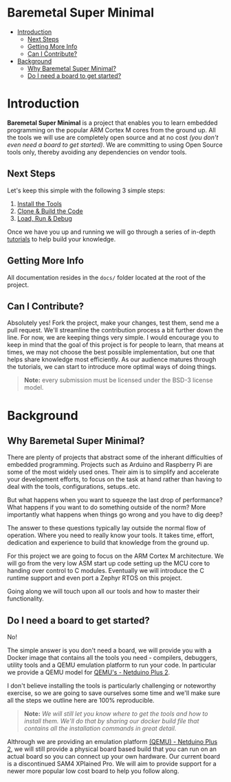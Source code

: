 # Baremetal Super Minimal

- [Introduction](#Introduction)
	+ [Next Steps](#next-steps)
	+ [Getting More Info](#getting-more-info)
	+ [Can I Contribute?](#can-i-contribute)
- [Background](#background)
	+ [Why Baremetal Super Minimal?](#why-baremetal-super-minimal)
	+ [Do I need a board to get started?](#do-i-need-a-board-to-get-started)

# Introduction

**Baremetal Super Minimal** is a project that enables you to learn embedded programming on the popular ARM Cortex M cores from the ground up. All the tools we will use are completely open source and at no cost _(you don't even need a board to get started)_. We are committing to using Open Source tools only, thereby avoiding any dependencies on vendor tools.


## Next Steps

Let's keep this simple with the following 3 simple steps:

1. [Install the Tools](./docs/getting-started.md#step-1---installing-the-tools)
2. [Clone & Build the Code](./docs/getting-started.md#step-2---clone--build-the-code)
3. [Load, Run & Debug](./docs/getting-started.md#step-3---load-debug--run-the-code)

Once we have you up and running we will go through a series of in-depth [tutorials](./docs/tutorials.md) to help build your knowledge.

## Getting More Info

All documentation resides in the ```docs/``` folder located at the root of the project.

## Can I Contribute?

Absolutely yes! Fork the project, make your changes, test them, send me a pull request. We'll streamline the contribution process a bit further down the line. For now, we are keeping things very simple. I would encourage you to keep in mind that the goal of this project is for people to learn, that means at times, we may not choose the best possible implementation, but one that helps share knowledge most efficiently. As our audience matures through the tutorials, we can start to introduce more optimal ways of doing things. 

>**Note:** every submission must be licensed under the BSD-3 license model.

# Background

## Why Baremetal Super Minimal?
There are plenty of projects that abstract some of the inherant difficulties of embedded programming. Projects such as Arduino and Raspberry Pi are some of the most widely used ones. Their aim is to simplify and accelerate your development efforts, to focus on the task at hand rather than having to deal with the tools, configurations, setups..etc.

But what happens when you want to squeeze the last drop of performance? What happens if you want to do something outside of the norm? More importantly what happens when things go wrong and you have to dig deep?

The answer to these questions typically lay outside the normal flow of operation. Where you need to really know your tools. It takes time, effort, dedication and experience to build that knowledge from the ground up.

For this project we are going to focus on the ARM Cortex M architecture. We will go from the very low ASM start up code setting up the MCU core to handing over control to C modules. Eventually we will introduce the C runtime support and even port a Zephyr RTOS on this project. 

Going along we will touch upon all our tools and how to master their functionality.


## Do I need a board to get started?

No!

The simple answer is you don't need a board, we will provide you with a Docker image that contains all the tools you need - compilers, debuggers, utility tools and a QEMU emulation platform to run your code. In particular we provide a QEMU model for [QEMU's - Netduino Plus 2](https://qemu.readthedocs.io/en/latest/system/arm/stm32.html).

I don't believe installing the tools is particularly challenging or noteworthy exercise, so we are going to save ourselves some time and we'll make sure all the steps we outline here are 100% reproducible.

>**Note:** _We will still let you know where to get the tools and how to install them. We'll do that by sharing our docker build file that contains all the installation commands in great detail._

Althrough we are providing an emulation platform [(QEMU) - Netduino Plus 2](https://qemu.readthedocs.io/en/latest/system/arm/stm32.html), we will still provide a physical board based build that you can run on an actual board so you can connect up your own hardware. Our current board is a discontinued SAM4 XPlained Pro. We will aim to provide support for a newer more popular low cost board to help you follow along.
